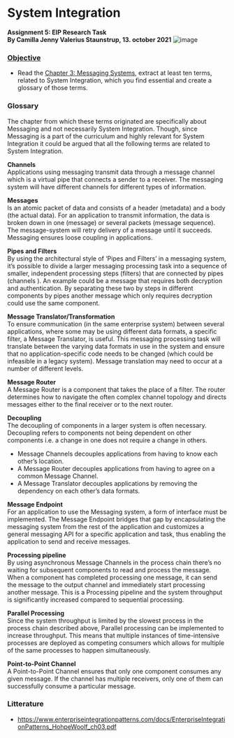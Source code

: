 # System Integration
**Assignment 5: EIP Research Task  
By Camilla Jenny Valerius Staunstrup, 13. october 2021**
![image](https://user-images.githubusercontent.com/35559774/132123869-db053cd7-cc77-400d-9597-33fd833683e0.png)

### [Objective](https://datsoftlyngby.github.io/soft2021fall/resources/fbda340e-A5-EIP.pdf)
- Read the [Chapter 3: Messaging Systems](https://www.enterpriseintegrationpatterns.com/docs/EnterpriseIntegrationPatterns_HohpeWoolf_ch03.pdf), extract at least ten terms, related to System Integration, which you find essential and create a glossary of those terms.  

### Glossary
The chapter from which these terms originated are specifically about Messaging and not necessarily System Integration. Though, since Messaging is a part of the curriculum and highly relevant for System Integration it could be argued that all the following terms are related to System Integration. 

**Channels**  
Applications using messaging transmit data through a message channel which is a virtual pipe that connects a sender to a receiver. The messaging system will have different channels for different types of information. 

**Messages**  
Is an atomic packet of data and consists of a header (metadata) and a body (the actual data). For an application to transmit information, the data is broken down in one (message) or several packets (message sequence). The message-system will retry delivery of a message until it succeeds. Messaging ensures loose coupling in applications.

**Pipes and Filters**  
By using the architectural style of ‘Pipes and Filters’ in a messaging system, it’s possible to divide a larger messaging processing task into a sequence of smaller, independent processing steps (filters) that are connected by pipes (channels ). An example could be a message that requires both decryption and authentication. By separating these two by steps in different components by pipes another message which only requires decryption could use the same component. 

**Message Translator/Transformation**  
To ensure communication (in the same enterprise system) between several applications, where some may be using different data formats, a specific filter, a Message Translator, is useful. This messaging processing task will translate between the varying data formats in use in the system and ensure that no application-specific code needs to be changed (which could be infeasible in a legacy system). Message translation may need to occur at a number of different levels.

**Message Router**  
A Message Router is a component that takes the place of a filter. The router determines how to navigate the often complex channel topology and directs messages either to the final receiver or to the next router.

**Decoupling**  
The decoupling of components in a larger system is often necessary. Decoupling refers to components not being dependent on other components i.e. a change in one does not require a change in others. 
- Message Channels decouples applications from having to know each other’s location. 
- A Message Router decouples applications from having to agree on a common Message Channel. 
- A Message Translator decouples applications by removing the dependency on each other’s data formats.

**Message Endpoint**  
For an application to use the Messaging system, a form of interface must be implemented. The Message Endpoint bridges that gap by encapsulating the messaging system from the rest of the application and customizes a general messaging API for a specific application and task, thus enabling the application to send and receive messages.

**Processing pipeline**  
By using asynchronous Message Channels in the process chain there’s no waiting for subsequent components to read and process the message. When a component has completed processing one message, it can send the message to the output channel and immediately start processing another message. This is a Processing pipeline and the system throughput is significantly increased compared to sequential processing. 

**Parallel Processing**  
Since the system throughput is limited by the slowest process in the process chain described above, Parallel processing can be implemented to increase throughput. This means that multiple instances of time-intensive processes are deployed as competing consumers which allows for multiple of the same processes to happen simultaneously.

**Point-to-Point Channel**  
A Point-to-Point Channel ensures that only one component consumes any given message. If the channel has multiple receivers, only one of them can successfully consume a particular message.


### Litterature
- https://www.enterpriseintegrationpatterns.com/docs/EnterpriseIntegrationPatterns_HohpeWoolf_ch03.pdf



